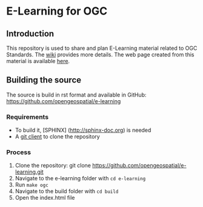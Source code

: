 # E-Learning for OGC

## Introduction
This repository is used to share and plan E-Learning material related to OGC Standards.
The [wiki](https://github.com/opengeospatial/e-learning/wiki/Goal-and-Plan) provides more details.
The web page created from this material is available [here](http://opengeospatial.github.io/e-learning).

## Building the source

The source is build in rst format and available in GitHub: https://github.com/opengeospatial/e-learning

### Requirements
- To build it, [SPHINX] (http://sphinx-doc.org) is needed
- A [git client](https://git-scm.com) to clone the repository

### Process

   1. Clone the repository: git clone https://github.com/opengeospatial/e-learning.git
   2. Navigate to the e-learning folder with ```cd e-learning```
   3. Run ```make ogc```
   4. Navigate to the build folder with ```cd build```
   5. Open the index.html file
